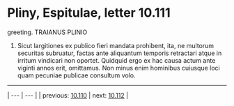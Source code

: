 # Pliny, Espitulae, letter 10.111

greeting. TRAIANUS PLINIO



1. Sicut largitiones ex publico fieri mandata prohibent, ita, ne multorum securitas subruatur, factas ante aliquantum temporis retractari atque in irritum vindicari non oportet. Quidquid ergo ex hac causa actum ante viginti annos erit, omittamus. Non minus enim hominibus cuiusque loci quam pecuniae publicae consultum volo.



---

| --- | --- |
| previous: [10.110](../10.110/) | next: [10.112](../10.112/) |
